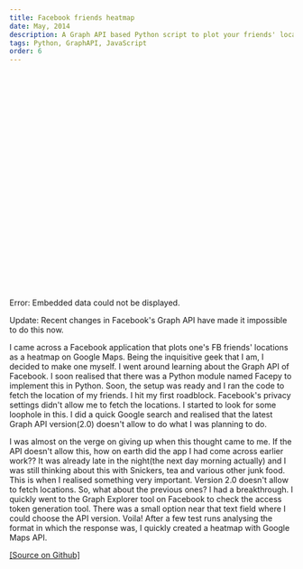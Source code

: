```yaml
---
title: Facebook friends heatmap
date: May, 2014
description: A Graph API based Python script to plot your friends' locations as a heatmap.
tags: Python, GraphAPI, JavaScript
order: 6
---
```


<object data="../static/FBHeatMap.html" width="600" height="400"><embed src="../static/FBHeatMap.html" width="600" height="400">Error: Embedded data could not be displayed.</object>

Update: Recent changes in Facebook's Graph API have made it impossible to do this now.

I came across a Facebook application that plots one's FB friends' locations as a heatmap on Google Maps. Being the inquisitive geek that I am, I decided to make one myself. I went around learning about the Graph API of Facebook. I soon realised that there was a Python module named Facepy to implement this in Python. Soon, the setup was ready and I ran the code to fetch the location of my friends. I hit my first roadblock. Facebook's privacy settings didn't allow me to fetch the locations. I started to look for some loophole in this. I did a quick Google search and realised that the latest Graph API version(2.0) doesn't allow to do what I was planning to do.

I was almost on the verge on giving up when this thought came to me. If the API doesn't allow this, how on earth did the app I had come across earlier work?? It was already late in the night(the next day morning actually) and I was still thinking about this with Snickers, tea and various other junk food. This is when I realised something very important. Version 2.0 doesn't allow to fetch locations. So, what about the previous ones? I had a breakthrough. I quickly went to the Graph Explorer tool on Facebook to check the access token generation tool. There was a small option near that text field where I could choose the API version. Voila! After a few test runs analysing the format in which the response was, I quickly created a heatmap with Google Maps API.

[[Source on Github]](https://github.com/astronomersiva/Facebook-HeatMap/)
